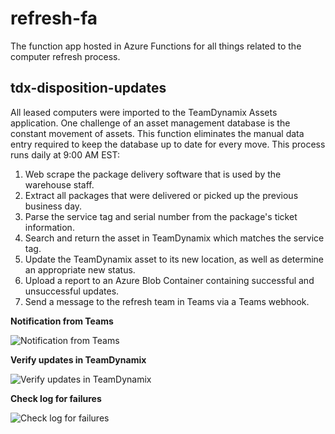 # refresh-fa
The function app hosted in Azure Functions for all things related to the computer refresh process.

## tdx-disposition-updates
All leased computers were imported to the TeamDynamix Assets application. One challenge of an asset management database is the constant movement of assets. This function eliminates the manual data entry required to keep the database up to date for every move. This process runs daily at 9:00 AM EST:

1. Web scrape the package delivery software that is used by the warehouse staff.
2. Extract all packages that were delivered or picked up the previous business day.
3. Parse the service tag and serial number from the package's ticket information.
4. Search and return the asset in TeamDynamix which matches the service tag.
5. Update the TeamDynamix asset to its new location, as well as determine an appropriate
new status.
6. Upload a report to an Azure Blob Container containing successful and unsuccessful updates.
7. Send a message to the refresh team in Teams via a Teams webhook.

**Notification from Teams**

![Notification from Teams](https://i.imgur.com/9WbYA9u.png)

**Verify updates in TeamDynamix**

![Verify updates in TeamDynamix](https://i.imgur.com/5qza0xI.png)

**Check log for failures**

![Check log for failures](https://i.imgur.com/h08TeuY.png)
